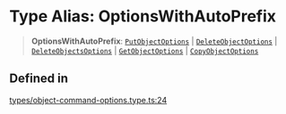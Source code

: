 # Type Alias: OptionsWithAutoPrefix

> **OptionsWithAutoPrefix**: [`PutObjectOptions`](PutObjectOptions.md) \| [`DeleteObjectOptions`](DeleteObjectOptions.md) \| [`DeleteObjectsOptions`](DeleteObjectsOptions.md) \| [`GetObjectOptions`](GetObjectOptions.md) \| [`CopyObjectOptions`](CopyObjectOptions.md)

## Defined in

[types/object-command-options.type.ts:24](https://github.com/LabO8/nestjs-s3/blob/1543c2d00f94450144b62a41101481b695225e3d/src/types/object-command-options.type.ts#L24)
